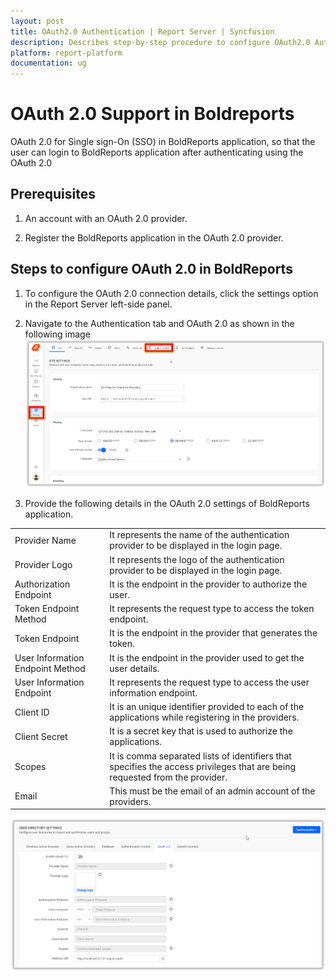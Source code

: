 ```yaml
---
layout: post
title: OAuth2.0 Authentication | Report Server | Syncfusion
description: Describes step-by-step procedure to configure OAuth2.0 Authentication so that the user can login to the BoldReport application
platform: report-platform
documentation: ug
---
```


# OAuth 2.0 Support in Boldreports

OAuth 2.0 for Single sign-On (SSO) in BoldReports application, so that the user can login to BoldReports application after authenticating using the OAuth 2.0

## Prerequisites

1. An account with an OAuth 2.0 provider.

2. Register the BoldReports application in the OAuth 2.0 provider.

## Steps to configure OAuth 2.0 in BoldReports

1. To configure the OAuth 2.0 connection details, click the settings option in the Report Server left-side panel.

2. Navigate to the Authentication tab and OAuth 2.0 as shown in the following image
![Authentication](/static/assets/on-premise/images/settings/authentication-settings.png)

3. Provide the following details in the OAuth 2.0 settings of BoldReports application.
<table>
<tr>
    <td>
        Provider Name
    </td>
    <td>
        It represents the name of the authentication provider to be displayed in the login page.
    </td>
</tr>
<tr>
    <td>
        Provider Logo
    </td>
    <td>
        It represents the logo of the authentication provider to be displayed in the login page.
    </td>
</tr>
<tr>
    <td>
        Authorization Endpoint
    </td>
    <td>
        It is the endpoint in the provider to authorize the user.
    </td>
</tr>
    <tr>
    <td>
        Token Endpoint Method
    </td>
    <td>
        It represents the request type to access the token endpoint.
    </td>
</tr>
</tr>
    <tr>
    <td>
        Token Endpoint
    </td>
    <td>
        It is the endpoint in the provider that generates the token.
    </td>
</tr>
</tr>
    <tr>
    <td>
        User Information Endpoint Method
    </td>
    <td>
        It is the endpoint in the provider used to get the user details.
    </td>
</tr>
</tr>
    <tr>
    <td>
        User Information Endpoint
    </td>
    <td>
        It represents the request type to access the user information endpoint.
    </td>
</tr>
</tr>
    <tr>
    <td>
        Client ID
    </td>
    <td>
        It is an unique identifier provided to each of the applications while registering in the providers.
    </td>
</tr>
</tr>
    <tr>
    <td>
        Client Secret
    </td>
    <td>
        It is a secret key that is used to authorize the applications.
    </td>
</tr>
</tr>
    <tr>
    <td>
        Scopes
    </td>
    <td>
        It is comma separated lists of identifiers that specifies the access privileges that are being requested from the provider.
    </td>
</tr>
</tr>
    <tr>
    <td>
        Email
    </td>
    <td>
        This must be the email of an admin account of the providers.
    </td>
</tr>
</table>

![Active Directory Settings](/static/assets/on-premise/images/settings/oauth-authentication.png)
